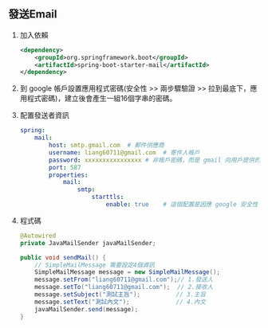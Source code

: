 ## 發送Email
1. 加入依賴

    ```xml
    <dependency>
        <groupId>org.springframework.boot</groupId>
        <artifactId>spring-boot-starter-mail</artifactId>
    </dependency>
    ```


2. 到 google 帳戶設置應用程式密碼(安全性 >> 兩步驟驗證 >> 拉到最底下，應用程式密碼)，建立後會產生一組16個字串的密碼。



3. 配置發送者資訊

    ```yml
    spring:
        mail:
            host: smtp.gmail.com  # 郵件供應商
            username: liang60711@gmail.com  # 寄件人帳戶
            password: xxxxxxxxxxxxxxxx # 非帳戶密碼，而是 gmail 向用戶提供的應用程式密碼(16位)
            port: 587
            properties:
                mail:
                    smtp:
                        starttls:
                            enable: true    # 這個配置是因應 google 安全性
    ```

4. 程式碼

    ```java
    @Autowired
    private JavaMailSender javaMailSender;

    public void sendMail() {
        // SimpleMailMessage 需要設定4個資訊
        SimpleMailMessage message = new SimpleMailMessage();
        message.setFrom("liang60711@gmail.com");// 1.發送人
        message.setTo("liang60711@gmail.com");  // 2.接收人
        message.setSubject("測試主旨");          // 3.主旨
        message.setText("測試內文");             // 4.內文
        javaMailSender.send(message);
    }
    ```
